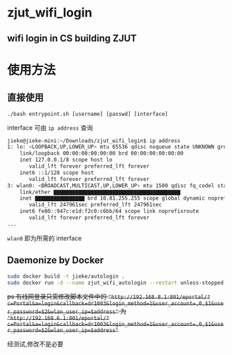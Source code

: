 # zjut_wifi_login
## wifi login in CS building ZJUT

# 使用方法
## 直接使用
`./bash entrypoint.sh [username] [passwd] [interface]`

interface 可由 `ip address` 查询

```sh
jieke@jieke-mini:~/Downloads/zjut_wifi_login$ ip address
1: lo: <LOOPBACK,UP,LOWER_UP> mtu 65536 qdisc noqueue state UNKNOWN group default qlen 1000
    link/loopback 00:00:00:00:00:00 brd 00:00:00:00:00:00
    inet 127.0.0.1/8 scope host lo
       valid_lft forever preferred_lft forever
    inet6 ::1/128 scope host 
       valid_lft forever preferred_lft forever
3: wlan0: <BROADCAST,MULTICAST,UP,LOWER_UP> mtu 1500 qdisc fq_codel state UP group default qlen 1000
    link/ether ▇▇▇▇▇▇▇▇▇▇▇▇▇▇▇▇▇▇▇▇▇▇▇▇▇▇▇▇▇▇▇▇▇▇▇▇▇▇▇▇▇
    inet ▇▇▇▇▇▇▇▇▇▇▇▇▇▇▇▇ brd 10.81.255.255 scope global dynamic noprefixroute wlan0
       valid_lft 247961sec preferred_lft 247961sec
    inet6 fe80::947c:e1d:f2c0:c6bb/64 scope link noprefixroute 
       valid_lft forever preferred_lft forever
...
```
`wlan0` 即为所需的 interface

## Daemonize by Docker
```sh
sudo docker build -t jieke/autologin .
sudo docker run -d --name zjut_wifi_autologin --restart unless-stopped --network host jieke/autologin [username] [passwd] [interface]
```
~~ps 有线网登录只需修改脚本文件中的
`"http://192.168.8.1:801/eportal/?c=Portal&a=login&callback=dr1003&login_method=1&user_account=,0,$1&user_password=$2&wlan_user_ip=$address"`
为
`"http://192.168.6.1:801/eportal/?c=Portal&a=login&callback=dr1003&login_method=1&user_account=,0,$1&user_password=$2&wlan_user_ip=$address"`~~

经测试,修改不是必要
